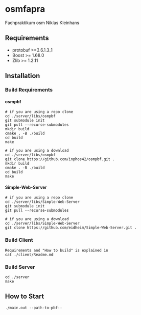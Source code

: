 # osmfapra
Fachpraktikum osm Niklas Kleinhans

## Requirements
- protobuf >=3.6.1.3_1
- Boost >= 1.68.0
- Zlib >= 1.2.11

## Installation
### Build Requirements
#### osmpbf
```
# if you are using a repo clone
cd ./server/libs/osmpbf
git submodule init
git pull --recurse-submodules
mkdir build
cmake . -B ./build
cd build
make

# if you are using a download
cd ./server/libs/osmpbf
git clone https://github.com/inphos42/osmpbf.git .
mkdir build
cmake . -B ./build
cd build
make
```

#### Simple-Web-Server
```
# if you are using a repo clone
cd ./server/libs/Simple-Web-Server
git submodule init
git pull --recurse-submodules

# if you are using a download
cd ./server/libs/Simple-Web-Server
git clone https://github.com/eidheim/Simple-Web-Server.git .
```

### Build Client
```
Requirements and "How to build" is explained in 
cat ./client/Readme.md
```
### Build Server
```
cd ./server
make
```

## How to Start
```
./main.out --path-to-pbf--
```
